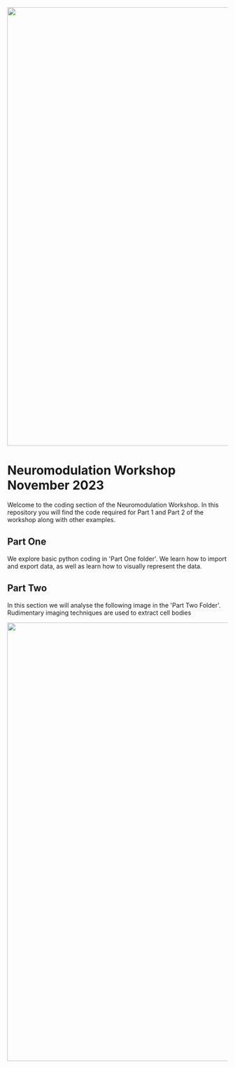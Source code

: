 <img src="https://github.com/guselton98/Neuromodulation/Other/Capture.PNG" width="1000">

# Neuromodulation Workshop November 2023
Welcome to the coding section of the Neuromodulation Workshop.
In this repository you will find the code required for Part 1 and Part 2 of the workshop along with other examples.

## Part One
We explore basic python coding in 'Part One folder'. We learn how to import and export data, as well as learn how to visually represent the data.

## Part Two
In this section we will analyse the following image in the 'Part Two Folder'. Rudimentary imaging techniques are used to extract cell bodies

<img src="https://github.com/guselton98/Neuromodulation/assets/54299172/e34abfc6-afd8-46d3-bfb9-239fc29b436d" width="1000">
